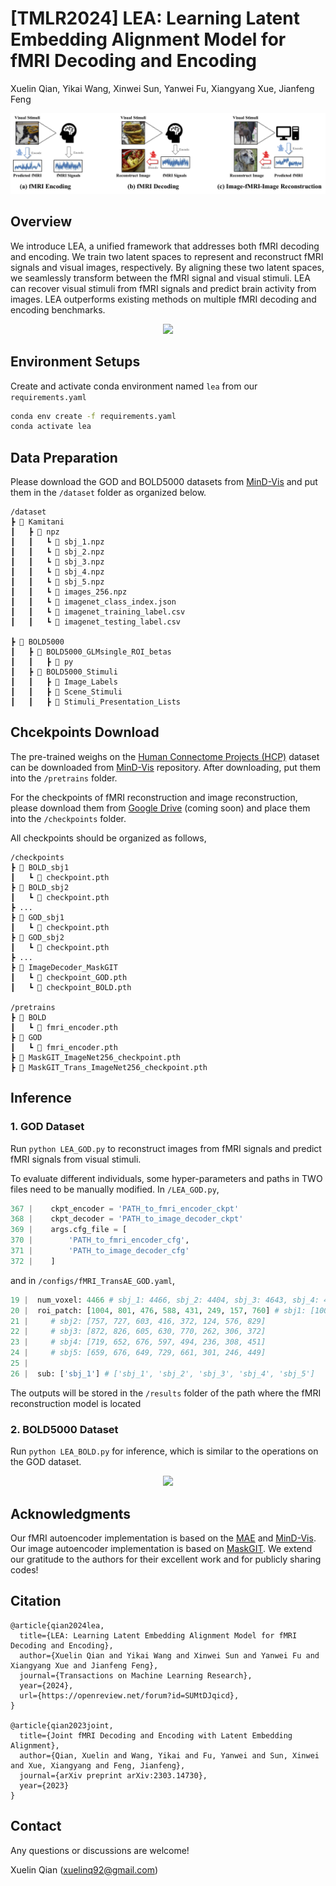 # [TMLR2024] LEA: Learning Latent Embedding Alignment Model for fMRI Decoding and Encoding

Xuelin Qian, Yikai Wang, Xinwei Sun, Yanwei Fu, Xiangyang Xue, Jianfeng Feng

<p align="center">
<img src=assets/teaser.jpg />
</p>


## Overview
We introduce LEA, a unified framework that addresses both fMRI decoding and encoding. We train two latent spaces to represent and reconstruct fMRI signals and visual images, respectively. By aligning these two latent spaces, we seamlessly transform between the fMRI signal and visual stimuli. LEA can recover visual stimuli from fMRI signals and predict brain activity from images. LEA outperforms existing methods on multiple fMRI decoding and encoding benchmarks.

<p align="center">
<img src=assets/framework.jpg />
</p>

## Environment Setups
Create and activate conda environment named ```lea``` from our ```requirements.yaml```
```sh
conda env create -f requirements.yaml
conda activate lea
```

## Data Preparation
Please download the GOD and BOLD5000 datasets from [MinD-Vis](https://github.com/zjc062/mind-vis) and put them in the ```/dataset``` folder as organized below.

```
/dataset
┣ 📂 Kamitani
┃   ┣ 📂 npz
┃   ┃   ┗ 📜 sbj_1.npz
┃   ┃   ┗ 📜 sbj_2.npz
┃   ┃   ┗ 📜 sbj_3.npz
┃   ┃   ┗ 📜 sbj_4.npz
┃   ┃   ┗ 📜 sbj_5.npz
┃   ┃   ┗ 📜 images_256.npz
┃   ┃   ┗ 📜 imagenet_class_index.json
┃   ┃   ┗ 📜 imagenet_training_label.csv
┃   ┃   ┗ 📜 imagenet_testing_label.csv

┣ 📂 BOLD5000
┃   ┣ 📂 BOLD5000_GLMsingle_ROI_betas
┃   ┃   ┣ 📂 py
┃   ┣ 📂 BOLD5000_Stimuli
┃   ┃   ┣ 📂 Image_Labels
┃   ┃   ┣ 📂 Scene_Stimuli
┃   ┃   ┣ 📂 Stimuli_Presentation_Lists

```

## Chcekpoints Download
The pre-trained weighs on the [Human Connectome Projects (HCP)](https://db.humanconnectome.org/data/projects/HCP_1200) dataset can be downloaded from [MinD-Vis](https://github.com/zjc062/mind-vis) repository. After downloading, put them into the ```/pretrains``` folder.

For the checkpoints of fMRI reconstruction and image reconstruction, please download them from [Google Drive](xxx) (coming soon) and place them into the  ```/checkpoints``` folder.

All checkpoints should be organized as follows,

```
/checkpoints
┣ 📂 BOLD_sbj1
┃   ┗ 📜 checkpoint.pth
┣ 📂 BOLD_sbj2
┃   ┗ 📜 checkpoint.pth
┣ ...
┣ 📂 GOD_sbj1
┃   ┗ 📜 checkpoint.pth
┣ 📂 GOD_sbj2
┃   ┗ 📜 checkpoint.pth
┣ ...
┣ 📂 ImageDecoder_MaskGIT
┃   ┗ 📜 checkpoint_GOD.pth
┃   ┗ 📜 checkpoint_BOLD.pth

/pretrains
┣ 📂 BOLD
┃   ┗ 📜 fmri_encoder.pth
┣ 📂 GOD
┃   ┗ 📜 fmri_encoder.pth
┣ 📜 MaskGIT_ImageNet256_checkpoint.pth
┣ 📜 MaskGIT_Trans_ImageNet256_checkpoint.pth

```

## Inference

### 1. GOD Dataset
Run ``python LEA_GOD.py`` to reconstruct images from fMRI signals and predict fMRI signals from visual stimuli.

To evaluate different individuals, some hyper-parameters and paths in TWO files need to be manually modified. In ```/LEA_GOD.py```,
```python
367 |    ckpt_encoder = 'PATH_to_fmri_encoder_ckpt' 
368 |    ckpt_decoder = 'PATH_to_image_decoder_ckpt'
369 |    args.cfg_file = [
370 |        'PATH_to_fmri_encoder_cfg',
371 |        'PATH_to_image_decoder_cfg'
372 |    ]
```

and in ```/configs/fMRI_TransAE_GOD.yaml```,
```python
19 |  num_voxel: 4466 # sbj_1: 4466, sbj_2: 4404, sbj_3: 4643, sbj_4: 4133, sbj_5: 4370
20 |  roi_patch: [1004, 801, 476, 588, 431, 249, 157, 760] # sbj1: [1004, 801, 476, 588, 431, 249, 157, 760]
21 |     # sbj2: [757, 727, 603, 416, 372, 124, 576, 829]
22 |     # sbj3: [872, 826, 605, 630, 770, 262, 306, 372]
23 |     # sbj4: [719, 652, 676, 597, 494, 236, 308, 451]
24 |     # sbj5: [659, 676, 649, 729, 661, 301, 246, 449]
25 |
26 |  sub: ['sbj_1'] # ['sbj_1', 'sbj_2', 'sbj_3', 'sbj_4', 'sbj_5']
```

The outputs will be stored in the ``/results`` folder of the path where the fMRI reconstruction model is located

### 2. BOLD5000 Dataset
Run ``python LEA_BOLD.py`` for inference, which is similar to the operations on the GOD dataset.

<p align="center">
<img src=assets/img-fmri-img.jpg />
</p>

## Acknowledgments

Our fMRI autoencoder implementation is based on the [MAE](https://github.com/facebookresearch/mae) and [MinD-Vis](https://github.com/zjc062/mind-vis). Our image autoencoder implementation is based on [MaskGIT](https://github.com/google-research/maskgit). 
We extend our gratitude to the authors for their excellent work and for publicly sharing codes!

## Citation
```
@article{qian2024lea,
  title={LEA: Learning Latent Embedding Alignment Model for fMRI Decoding and Encoding},
  author={Xuelin Qian and Yikai Wang and Xinwei Sun and Yanwei Fu and Xiangyang Xue and Jianfeng Feng},
  journal={Transactions on Machine Learning Research},
  year={2024},
  url={https://openreview.net/forum?id=SUMtDJqicd},  
}

@article{qian2023joint,
  title={Joint fMRI Decoding and Encoding with Latent Embedding Alignment},
  author={Qian, Xuelin and Wang, Yikai and Fu, Yanwei and Sun, Xinwei and Xue, Xiangyang and Feng, Jianfeng},
  journal={arXiv preprint arXiv:2303.14730},
  year={2023}
}
```

## Contact
Any questions or discussions are welcome!

Xuelin Qian (<xuelinq92@gmail.com>)
